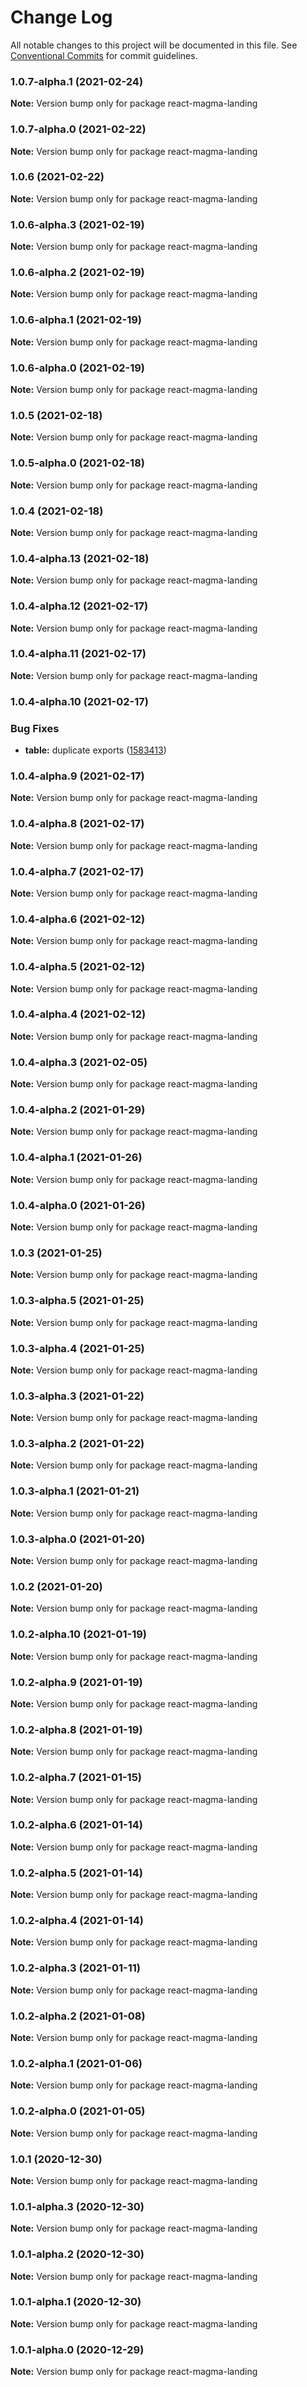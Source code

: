 # Change Log

All notable changes to this project will be documented in this file.
See [Conventional Commits](https://conventionalcommits.org) for commit guidelines.

### 1.0.7-alpha.1 (2021-02-24)

**Note:** Version bump only for package react-magma-landing





### 1.0.7-alpha.0 (2021-02-22)

**Note:** Version bump only for package react-magma-landing





### 1.0.6 (2021-02-22)

**Note:** Version bump only for package react-magma-landing





### 1.0.6-alpha.3 (2021-02-19)

**Note:** Version bump only for package react-magma-landing





### 1.0.6-alpha.2 (2021-02-19)

**Note:** Version bump only for package react-magma-landing





### 1.0.6-alpha.1 (2021-02-19)

**Note:** Version bump only for package react-magma-landing





### 1.0.6-alpha.0 (2021-02-19)

**Note:** Version bump only for package react-magma-landing





### 1.0.5 (2021-02-18)

**Note:** Version bump only for package react-magma-landing





### 1.0.5-alpha.0 (2021-02-18)

**Note:** Version bump only for package react-magma-landing





### 1.0.4 (2021-02-18)

**Note:** Version bump only for package react-magma-landing





### 1.0.4-alpha.13 (2021-02-18)

**Note:** Version bump only for package react-magma-landing





### 1.0.4-alpha.12 (2021-02-17)

**Note:** Version bump only for package react-magma-landing





### 1.0.4-alpha.11 (2021-02-17)

**Note:** Version bump only for package react-magma-landing





### 1.0.4-alpha.10 (2021-02-17)


### Bug Fixes

* **table:** duplicate exports ([1583413](https://github.com/cengage/react-magma/commit/15834130d3aa24ecbe5f479632b74081fa0ab5c9))



### 1.0.4-alpha.9 (2021-02-17)

**Note:** Version bump only for package react-magma-landing





### 1.0.4-alpha.8 (2021-02-17)

**Note:** Version bump only for package react-magma-landing

### 1.0.4-alpha.7 (2021-02-17)

**Note:** Version bump only for package react-magma-landing

### 1.0.4-alpha.6 (2021-02-12)

**Note:** Version bump only for package react-magma-landing

### 1.0.4-alpha.5 (2021-02-12)

**Note:** Version bump only for package react-magma-landing

### 1.0.4-alpha.4 (2021-02-12)

**Note:** Version bump only for package react-magma-landing

### 1.0.4-alpha.3 (2021-02-05)

**Note:** Version bump only for package react-magma-landing

### 1.0.4-alpha.2 (2021-01-29)

**Note:** Version bump only for package react-magma-landing

### 1.0.4-alpha.1 (2021-01-26)

**Note:** Version bump only for package react-magma-landing

### 1.0.4-alpha.0 (2021-01-26)

**Note:** Version bump only for package react-magma-landing

### 1.0.3 (2021-01-25)

**Note:** Version bump only for package react-magma-landing

### 1.0.3-alpha.5 (2021-01-25)

**Note:** Version bump only for package react-magma-landing

### 1.0.3-alpha.4 (2021-01-25)

**Note:** Version bump only for package react-magma-landing

### 1.0.3-alpha.3 (2021-01-22)

**Note:** Version bump only for package react-magma-landing

### 1.0.3-alpha.2 (2021-01-22)

**Note:** Version bump only for package react-magma-landing

### 1.0.3-alpha.1 (2021-01-21)

**Note:** Version bump only for package react-magma-landing

### 1.0.3-alpha.0 (2021-01-20)

**Note:** Version bump only for package react-magma-landing

### 1.0.2 (2021-01-20)

**Note:** Version bump only for package react-magma-landing

### 1.0.2-alpha.10 (2021-01-19)

**Note:** Version bump only for package react-magma-landing

### 1.0.2-alpha.9 (2021-01-19)

**Note:** Version bump only for package react-magma-landing

### 1.0.2-alpha.8 (2021-01-19)

**Note:** Version bump only for package react-magma-landing

### 1.0.2-alpha.7 (2021-01-15)

**Note:** Version bump only for package react-magma-landing

### 1.0.2-alpha.6 (2021-01-14)

**Note:** Version bump only for package react-magma-landing

### 1.0.2-alpha.5 (2021-01-14)

**Note:** Version bump only for package react-magma-landing

### 1.0.2-alpha.4 (2021-01-14)

**Note:** Version bump only for package react-magma-landing

### 1.0.2-alpha.3 (2021-01-11)

**Note:** Version bump only for package react-magma-landing

### 1.0.2-alpha.2 (2021-01-08)

**Note:** Version bump only for package react-magma-landing

### 1.0.2-alpha.1 (2021-01-06)

**Note:** Version bump only for package react-magma-landing

### 1.0.2-alpha.0 (2021-01-05)

**Note:** Version bump only for package react-magma-landing

### 1.0.1 (2020-12-30)

**Note:** Version bump only for package react-magma-landing

### 1.0.1-alpha.3 (2020-12-30)

**Note:** Version bump only for package react-magma-landing

### 1.0.1-alpha.2 (2020-12-30)

**Note:** Version bump only for package react-magma-landing

### 1.0.1-alpha.1 (2020-12-30)

**Note:** Version bump only for package react-magma-landing

### 1.0.1-alpha.0 (2020-12-29)

**Note:** Version bump only for package react-magma-landing

